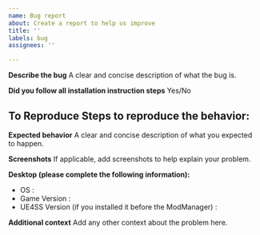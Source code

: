 ```yaml
---
name: Bug report
about: Create a report to help us improve
title: ''
labels: bug
assignees: ''

---
```


**Describe the bug**
A clear and concise description of what the bug is.

**Did you follow all installation instruction steps**
Yes/No

**To Reproduce**
Steps to reproduce the behavior:
- 

**Expected behavior**
A clear and concise description of what you expected to happen.

**Screenshots**
If applicable, add screenshots to help explain your problem.

**Desktop (please complete the following information):**
- OS : 
- Game Version : 
- UE4SS Version (if you installed it before the ModManager) : 

**Additional context**
Add any other context about the problem here.

